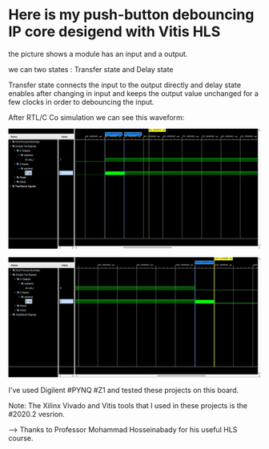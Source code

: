 # Here is my push-button debouncing IP core desigend with Vitis HLS


the picture shows a module has an input and a output.

we can two states : Transfer state and Delay state

Transfer state connects the input to the output directly and delay state enables after changing in input 
and keeps the output value unchanged for a few clocks in order to debouncing the input.

After RTL/C Co simulation we can see this waveform:

![alt text](https://github.com/salemsajjad/Vitis-HLS-Sequential/blob/main/06-Input_Debouncing/waveform1.JPG?raw=true)

![alt text](https://github.com/salemsajjad/Vitis-HLS-Sequential/blob/main/06-Input_Debouncing/waveform2.JPG?raw=true)

I've used Digilent #PYNQ #Z1 and tested these projects on this board.

Note: The Xilinx Vivado and Vitis tools that I used in these projects is the #2020.2 vesrion. 

--> Thanks to Professor Mohammad Hosseinabady for his useful HLS course. 
